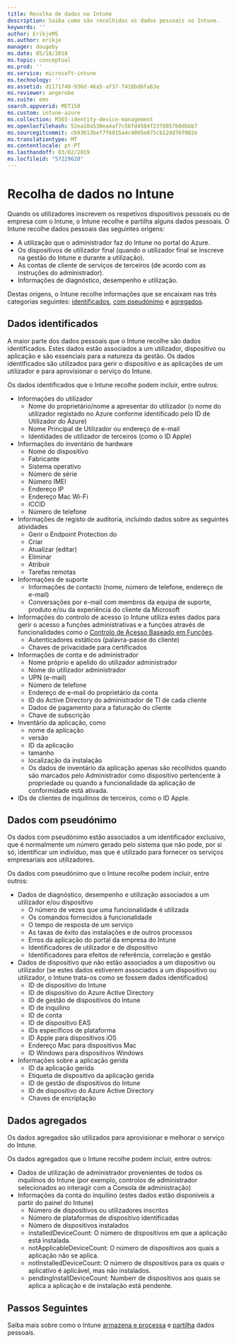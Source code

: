 ```yaml
---
title: Recolha de dados no Intune
description: Saiba como são recolhidos os dados pessoais no Intune.
keywords: ''
author: ErikjeMS
ms.author: erikje
manager: dougeby
ms.date: 05/18/2018
ms.topic: conceptual
ms.prod: ''
ms.service: microsoft-intune
ms.technology: ''
ms.assetid: d1171740-936d-46a5-af37-f418bd6fa63e
ms.reviewer: angerobe
ms.suite: ems
search.appverid: MET150
ms.custom: intune-azure
ms.collection: M365-identity-device-management
ms.openlocfilehash: 52ea10a530ea4af7c56fd4584f23f8057b0dbbb7
ms.sourcegitcommit: cb93613bef7f6015a4c4095e875cb12dd76f002e
ms.translationtype: MT
ms.contentlocale: pt-PT
ms.lasthandoff: 03/02/2019
ms.locfileid: "57229620"
---
```

# <a name="data-collection-in-intune"></a>Recolha de dados no Intune

Quando os utilizadores inscrevem os respetivos dispositivos pessoais ou de empresa com o Intune, o Intune recolhe e partilha alguns dados pessoais. O Intune recolhe dados pessoais das seguintes origens:

- A utilização que o administrador faz do Intune no portal do Azure.
- Os dispositivos de utilizador final (quando o utilizador final se inscreve na gestão do Intune e durante a utilização).
- As contas de cliente de serviços de terceiros (de acordo com as instruções do administrador).
- Informações de diagnóstico, desempenho e utilização.

Destas origens, o Intune recolhe informações que se encaixam nas três categorias seguintes: [identificados](#identified-data), [com pseudónimo](#pseudonymized-data) e [agregados](#aggregated-data).

## <a name="identified-data"></a>Dados identificados

A maior parte dos dados pessoais que o Intune recolhe são dados identificados. Estes dados estão associados a um utilizador, dispositivo ou aplicação e são essenciais para a natureza da gestão. Os dados identificados são utilizados para gerir o dispositivo e as aplicações de um utilizador e para aprovisionar o serviço do Intune.

Os dados identificados que o Intune recolhe podem incluir, entre outros: 

- Informações do utilizador
    - Nome do proprietário/nome a apresentar do utilizador (o nome do utilizador registado no Azure conforme identificado pelo ID de Utilizador do Azure)
    - Nome Principal de Utilizador ou endereço de e-mail
    - Identidades de utilizador de terceiros (como o ID Apple)
- Informações do inventário de hardware
    - Nome do dispositivo
    - Fabricante
    - Sistema operativo
    - Número de série
    - Número IMEI
    - Endereço IP
    - Endereço Mac Wi-Fi
    - ICCID
    - Número de telefone
- Informações de registo de auditoria, incluindo dados sobre as seguintes atividades
    - Gerir o Endpoint Protection do
    - Criar
    - Atualizar (editar)
    - Eliminar
    - Atribuir
    - Tarefas remotas
- Informações de suporte
    - Informações de contacto (nome, número de telefone, endereço de e-mail)
    - Conversações por e-mail com membros da equipa de suporte, produto e/ou da experiência do cliente da Microsoft
- Informações do controlo de acesso (o Intune utiliza estes dados para gerir o acesso a funções administrativas e a funções através de funcionalidades como o [Controlo de Acesso Baseado em Funções](role-based-access-control.md).
    - Autenticadores estáticos (palavra-passe do cliente)
    - Chaves de privacidade para certificados 
- Informações de conta e de administrador
    - Nome próprio e apelido do utilizador administrador
    - Nome do utilizador administrador
    - UPN (e-mail)
    - Número de telefone
    - Endereço de e-mail do proprietário da conta
    - ID do Active Directory do administrador de TI de cada cliente
    - Dados de pagamento para a faturação do cliente
    - Chave de subscrição
- Inventário da aplicação, como
    - nome da aplicação
    - versão
    - ID da aplicação
    - tamanho
    - localização da instalação
    - Os dados de inventário da aplicação apenas são recolhidos quando são marcados pelo Administrador como dispositivo pertencente à propriedade ou quando a funcionalidade da aplicação de conformidade está ativada.  
- IDs de clientes de inquilinos de terceiros, como o ID Apple. 

## <a name="pseudonymized-data"></a>Dados com pseudónimo

Os dados com pseudónimo estão associados a um identificador exclusivo, que é normalmente um número gerado pelo sistema que não pode, por si só, identificar um indivíduo, mas que é utilizado para fornecer os serviços empresariais aos utilizadores. 

Os dados com pseudónimo que o Intune recolhe podem incluir, entre outros: 

- Dados de diagnóstico, desempenho e utilização associados a um utilizador e/ou dispositivo
    - O número de vezes que uma funcionalidade é utilizada
    - Os comandos fornecidos à funcionalidade
    - O tempo de resposta de um serviço
    - As taxas de êxito das instalações e de outros processos
    - Erros da aplicação do portal da empresa do Intune
    - Identificadores de utilizador e de dispositivo
    - Identificadores para efeitos de referência, correlação e gestão 
- Dados de dispositivo que não estão associados a um dispositivo ou utilizador (se estes dados estiverem associados a um dispositivo ou utilizador, o Intune trata-os como se fossem dados identificados)
    - ID de dispositivo do Intune
    - ID de dispositivo do Azure Active Directory
    - ID de gestão de dispositivos do Intune
    - ID de inquilino
    - ID de conta
    - ID de dispositivo EAS
    - IDs específicos de plataforma
    - ID Apple para dispositivos iOS
    - Endereço Mac para dispositivos Mac
    - ID Windows para dispositivos Windows
- Informações sobre a aplicação gerida
    - ID da aplicação gerida
    - Etiqueta de dispositivo da aplicação gerida
    - ID de gestão de dispositivos do Intune
    - ID de dispositivo do Azure Active Directory
    - Chaves de encriptação

## <a name="aggregated-data"></a>Dados agregados

Os dados agregados são utilizados para aprovisionar e melhorar o serviço do Intune. 

Os dados agregados que o Intune recolhe podem incluir, entre outros: 

- Dados de utilização de administrador provenientes de todos os inquilinos do Intune (por exemplo, controlos de administrador selecionados ao interagir com a Consola de administração)
- Informações da conta do inquilino (estes dados estão disponíveis a partir do painel do Intune)
    - Número de dispositivos ou utilizadores inscritos
    - Número de plataformas de dispositivo identificadas  
    - Número de dispositivos instalados
    - installedDeviceCount: O número de dispositivos em que a aplicação está instalada.
    - notApplicableDeviceCount: O número de dispositivos aos quais a aplicação não se aplica.
    - notInstalledDeviceCount: O número de dispositivos para os quais o aplicativo é aplicável, mas não instalados.
    - pendingInstallDeviceCount: Numberr de dispositivos aos quais se aplica a aplicação e de instalação está pendente.
    
## <a name="next-steps"></a>Passos Seguintes

Saiba mais sobre como o Intune [armazena e processa](privacy-data-store-process.md) e [partilha](privacy-data-secure-share.md) dados pessoais. 
